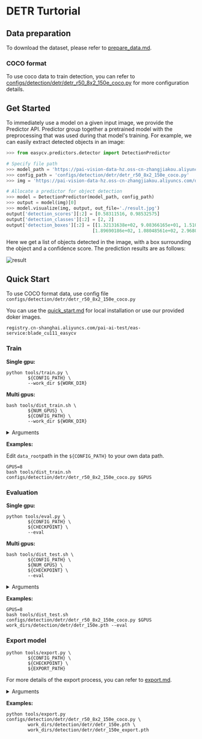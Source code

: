 # DETR Turtorial

## Data preparation
To download the dataset, please refer to [prepare_data.md](../prepare_data.md).

### COCO format
To use coco data to train detection, you can refer to [configs/detection/detr/detr_r50_8x2_150e_coco.py](https://github.com/alibaba/EasyCV/tree/master/configs/detection/detr/detr_r50_8x2_150e_coco.py) for more configuration details.

## Get Started

To immediately use a model on a given input image, we provide the Predictor API. Predictor group together a pretrained model with the preprocessing that was used during that model's training. For example, we can easily extract detected objects in an image:

``` python
>>> from easycv.predictors.detector import DetectionPredictor

# Specify file path
>>> model_path = 'https://pai-vision-data-hz.oss-cn-zhangjiakou.aliyuncs.com/EasyCV/modelzoo/detection/detr/epoch_150.pth'
>>> config_path = 'configs/detection/detr/detr_r50_8x2_150e_coco.py'
>>> img = 'https://pai-vision-data-hz.oss-cn-zhangjiakou.aliyuncs.com/data/demo/demo.jpg'

# Allocate a predictor for object detection
>>> model = DetectionPredictor(model_path, config_path)
>>> output = model(img)[0]
>>> model.visualize(img, output, out_file='./result.jpg')
output['detection_scores'][:2] = [0.58311516, 0.98532575]
output['detection_classes'][:2] = [2, 2]
output['detection_boxes'][:2] = [[1.32131638e+02, 9.08366165e+01, 1.51008240e+02, 1.01831055e+02],
								[1.89690186e+02, 1.08048561e+02, 2.96801422e+02, 1.54441940e+02]]

```

Here we get a list of objects detected in the image, with a box surrounding the object and a confidence score. The prediction results are as follows:


![result](../_static/result.jpg)

## Quick Start

To use COCO format data, use config file `configs/detection/detr/detr_r50_8x2_150e_coco.py`

You can use the [quick_start.md](../quick_start.md) for local installation or use our provided doker images.
```shell
registry.cn-shanghai.aliyuncs.com/pai-ai-test/eas-service:blade_cu111_easycv
```

### Train
**Single gpu:**

```shell
python tools/train.py \
		${CONFIG_PATH} \
		--work_dir ${WORK_DIR}
```

**Multi gpus:**

```shell
bash tools/dist_train.sh \
		${NUM_GPUS} \
		${CONFIG_PATH} \
		--work_dir ${WORK_DIR}
```

<details>
<summary>Arguments</summary>

- `NUM_GPUS`: number of gpus

- `CONFIG_PATH`: the config file path of a detection method

- `WORK_DIR`: your path to save models and logs

</details>

**Examples:**

Edit `data_root`path in the `${CONFIG_PATH}` to your own data path.

```shell
GPUS=8
bash tools/dist_train.sh configs/detection/detr/detr_r50_8x2_150e_coco.py $GPUS
```

### Evaluation

**Single gpu:**

```shell
python tools/eval.py \
		${CONFIG_PATH} \
		${CHECKPOINT} \
		--eval
```

**Multi gpus:**

```shell
bash tools/dist_test.sh \
		${CONFIG_PATH} \
		${NUM_GPUS} \
		${CHECKPOINT} \
		--eval
```

<details>
<summary>Arguments</summary>

- `CONFIG_PATH`: the config file path of a detection method

- `NUM_GPUS`: number of gpus

- `CHECKPOINT`: the checkpoint file named as epoch_*.pth.

</details>

**Examples:**

```shell
GPUS=8
bash tools/dist_test.sh configs/detection/detr/detr_r50_8x2_150e_coco.py $GPUS work_dirs/detection/detr/detr_150e.pth --eval
```

### Export model

```shell
python tools/export.py \
		${CONFIG_PATH} \
		${CHECKPOINT} \
		${EXPORT_PATH}
```

For more details of the export process, you can refer to [export.md](export.md).
<details>
<summary>Arguments</summary>

- `CONFIG_PATH`: the config file path of a detection method
- `CHECKPOINT`:your checkpoint file of a detection method named as epoch_*.pth.
- `EXPORT_PATH`: your path to save export model

</details>

**Examples:**

```shell
python tools/export.py configs/detection/detr/detr_r50_8x2_150e_coco.py \
        work_dirs/detection/detr/detr_150e.pth \
        work_dirs/detection/detr/detr_150e_export.pth
```
